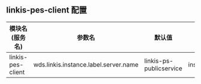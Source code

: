 ## linkis-pes-client 配置

| 模块名(服务名)          | 参数名 | 默认值 | 描述 |
|-------------------| -------- | ----- |----- |
| linkis-pes-client |wds.linkis.instance.label.server.name|linkis-ps-publicservice|instance.label.server.name|
